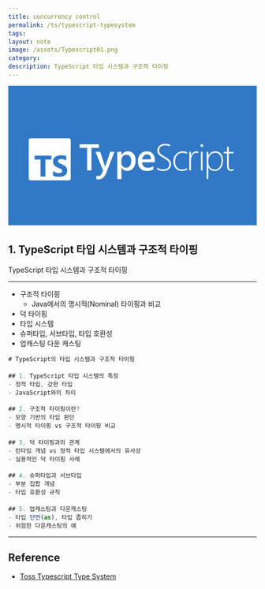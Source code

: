```yaml
---
title: concurrency control
permalink: /ts/typescript-typesystem
tags: 
layout: note
image: /assets/Typescript01.png
category: 
description: TypeScript 타입 시스템과 구조적 타이핑
---
```


![](/assets/Typescript01.png)

## 1. TypeScript 타입 시스템과 구조적 타이핑

TypeScript 타입 시스템과 구조적 타이핑



---


- 구조적 타이핑
	- Java에서의 명시적(Nominal) 타이핑과 비교
- 덕 타이핑
- 타입 시스템
- 슈퍼타입, 서브타입, 타입 호환성
- 업캐스팅 다운 캐스팅

```ts
# TypeScript의 타입 시스템과 구조적 타이핑

## 1. TypeScript 타입 시스템의 특징
- 정적 타입, 강한 타입
- JavaScript와의 차이

## 2. 구조적 타이핑이란?
- 모양 기반의 타입 판단
- 명시적 타이핑 vs 구조적 타이핑 비교

## 3. 덕 타이핑과의 관계
- 런타임 개념 vs 정적 타입 시스템에서의 유사성
- 실용적인 덕 타이핑 사례

## 4. 슈퍼타입과 서브타입
- 부분 집합 개념
- 타입 호환성 규칙

## 5. 업캐스팅과 다운캐스팅
- 타입 단언(as), 타입 좁히기
- 위험한 다운캐스팅의 예
```

---

## Reference

- [Toss Typescript Type System](https://toss.tech/article/typescript-type-compatibility) 
